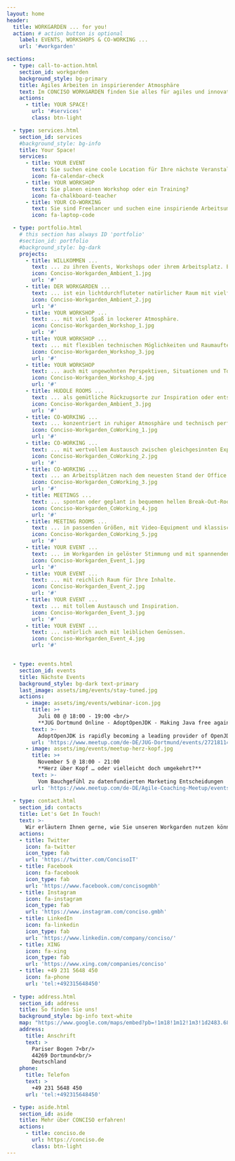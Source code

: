 ```yaml
---
layout: home
header:
  title: WORKGARDEN ... for you!
  action: # action button is optional
    label: EVENTS, WORKSHOPS & CO-WORKING ...
    url: '#workgarden'

sections:
  - type: call-to-action.html
    section_id: workgarden
    background_style: bg-primary
    title: Agiles Arbeiten in inspirierender Atmosphäre
    text: Im CONCISO WORKGARDEN finden Sie alles für agiles und innovatives Arbeiten. Für erfolgreiche Events, Workshops oder einfach gutes Co-Working. 
    actions:
      - title: YOUR SPACE!
        url: '#services'
        class: btn-light

  - type: services.html
    section_id: services
    #background_style: bg-info
    title: Your Space!
    services:
      - title: YOUR EVENT
        text: Sie suchen eine coole Location für Ihre nächste Veranstaltung?
        icon: fa-calendar-check
      - title: YOUR WORKSHOP
        text: Sie planen einen Workshop oder ein Training?
        icon: fa-chalkboard-teacher
      - title: YOUR CO-WORKING
        text: Sie sind Freelancer und suchen eine inspiriende Arbeitsumgebung?
        icon: fa-laptop-code

  - type: portfolio.html
    # this section has always ID 'portfolio'
    #section_id: portfolio
    #background_style: bg-dark
    projects:
      - title: WILLKOMMEN ...
        text: ... zu ihren Events, Workshops oder ihrem Arbeitsplatz. Entspannt und inspirierend.
        icon: Conciso-Workgarden_Ambient_1.jpg
        url: '#'
      - title: DER WORKGARDEN ...
        text: ... ist ein lichtdurchfluteter natürlicher Raum mit vielfältigen Möglichkeiten.
        icon: Conciso-Workgarden_Ambient_2.jpg
        url: '#'
      - title: YOUR WORKSHOP ...
        text: ... mit viel Spaß in lockerer Atmosphäre.
        icon: Conciso-Workgarden_Workshop_1.jpg
        url: '#'
      - title: YOUR WORKSHOP ...
        text: ... mit flexiblen technischen Möglichkeiten und Raumaufteilungen.
        icon: Conciso-Workgarden_Workshop_3.jpg
        url: '#'
      - title: YOUR WORKSHOP
        text: ... auch mit ungewohnten Perspektiven, Situationen und Tools.
        icon: Conciso-Workgarden_Workshop_4.jpg
        url: '#'
      - title: HUDDLE ROOMS ...
        text: ... als gemütliche Rückzugsorte zur Inspiration oder entspannten Besprechung.
        icon: Conciso-Workgarden_Ambient_3.jpg
        url: '#'
      - title: CO-WORKING ...
        text: ... konzentriert in ruhiger Atmosphäre und technisch perfektem Umfeld.
        icon: Conciso-Workgarden_CoWorking_1.jpg
        url: '#'
      - title: CO-WORKING ...
        text: ... mit wertvollem Austausch zwischen gleichgesinnten Experten.
        icon: Conciso-Workgarden_CoWorking_2.jpg
        url: '#'
      - title: CO-WORKING ...
        text: ... an Arbeitsplätzen nach dem neuesten Stand der Office Architektur.
        icon: Conciso-Workgarden_CoWorking_3.jpg
        url: '#'
      - title: MEETINGS ...
        text: ... spontan oder geplant in bequemen hellen Break-Out-Rooms.
        icon: Conciso-Workgarden_CoWorking_4.jpg
        url: '#'
      - title: MEETING ROOMS ...
        text: ... in passenden Größen, mit Video-Equipment und klassischen wie digitalen Whiteboards.
        icon: Conciso-Workgarden_CoWorking_5.jpg
        url: '#'
      - title: YOUR EVENT ...
        text: ... im Workgarden in gelöster Stimmung und mit spannenden Gesprächen.
        icon: Conciso-Workgarden_Event_1.jpg
        url: '#'
      - title: YOUR EVENT ...
        text: ... mit reichlich Raum für Ihre Inhalte.
        icon: Conciso-Workgarden_Event_2.jpg
        url: '#'
      - title: YOUR EVENT ...
        text: ... mit tollem Austausch und Inspiration.
        icon: Conciso-Workgarden_Event_3.jpg
        url: '#'
      - title: YOUR EVENT ...
        text: ... natürlich auch mit leiblichen Genüssen.
        icon: Conciso-Workgarden_Event_4.jpg
        url: '#'


  - type: events.html
    section_id: events
    title: Nächste Events
    background_style: bg-dark text-primary
    last_image: assets/img/events/stay-tuned.jpg
    actions:
      - image: assets/img/events/webinar-icon.jpg
        title: >+
          Juli 08 @ 18:00 - 19:00 <br/>
          **JUG Dortmund Online - AdoptOpenJDK - Making Java free again **
        text: >-
          AdoptOpenJDK is rapidly becoming a leading provider of OpenJDK™ binaries. With over 140 million downloads in the last year, it is now a serious contender for your production usage of Java™. AdoptOpenJDK provides prebuilt OpenJDK™ binaries from a fully open source set of build scripts and infrastructure. This talk will cover how we build on over 15 different platforms, execute over 87 million tests and distribute OpenJDK™ binaries to millions of users. We will also cover how AdoptOpenJDK binaries compare against the Java™ binaries that you use today. If you're curious to understand the difference between OpenJDK™, Oracle Java™, AdoptOpenJDK and all the other distributions, then this is the talk for you!
        url: 'https://www.meetup.com/de-DE/JUG-Dortmund/events/272181147/'
      - image: assets/img/events/meetup-herz-kopf.jpg
        title: >+
          November 5 @ 18:00 - 21:00
          **Herz über Kopf … oder vielleicht doch umgekehrt?**
        text: >-
          Vom Bauchgefühl zu datenfundierten Marketing Entscheidungen
        url: 'https://www.meetup.com/de-DE/Agile-Coaching-Meetup/events/268447235/'
        
  - type: contact.html
    section_id: contacts
    title: Let's Get In Touch!
    text: >-
      Wir erläutern Ihnen gerne, wie Sie unseren Workgarden nutzen können.
    actions:
    - title: Twitter
      icon: fa-twitter
      icon_type: fab
      url: 'https://twitter.com/ConcisoIT'
    - title: Facebook
      icon: fa-facebook
      icon_type: fab
      url: 'https://www.facebook.com/concisogmbh'
    - title: Instagram
      icon: fa-instagram
      icon_type: fab
      url: 'https://www.instagram.com/conciso.gmbh'
    - title: LinkedIn
      icon: fa-linkedin
      icon_type: fab
      url: 'https://www.linkedin.com/company/conciso/'
    - title: XING
      icon: fa-xing
      icon_type: fab
      url: 'https://www.xing.com/companies/conciso'
    - title: +49 231 5648 450
      icon: fa-phone
      url: 'tel:+492315648450'
  
  - type: address.html
    section_id: address
    title: So finden Sie uns!
    background_style: bg-info text-white
    map: "https://www.google.com/maps/embed?pb=!1m18!1m12!1m3!1d2483.6841635868645!2d7.520305815544835!3d51.500663119017034!2m3!1f0!2f0!3f0!3m2!1i1024!2i768!4f13.1!3m3!1m2!1s0x47b917045edd95ab%3A0x8782a144767f55d0!2sWorkgarden%40Conciso!5e0!3m2!1sde!2sde!4v1587384520208!5m2!1sde!2sde"
    address:
      title: Anschrift
      text: >
        Pariser Bogen 7<br/>
        44269 Dortmund<br/>
        Deutschland
    phone:
      title: Telefon
      text: >
        +49 231 5648 450
      url: 'tel:+492315648450'

  - type: aside.html
    section_id: aside
    title: Mehr über CONCISO erfahren!
    actions:
      - title: conciso.de
        url: https://conciso.de
        class: btn-light
---
```

